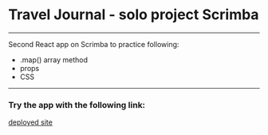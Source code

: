 # Travel Journal - solo project Scrimba

---

Second React app on Scrimba to practice following:
- .map() array method
- props
- CSS

---

### Try the app with the following link:
[deployed site](https://jan-blaska-scrimba-react-traveljourn.netlify.app/)